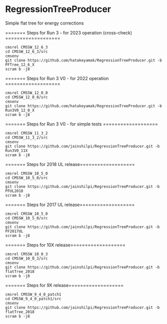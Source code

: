 # RegressionTreeProducer </br>
Simple flat tree for energy corrections </br>

======= Steps for Run 3 - for 2023 operation (cross-check) ===================
```
cmsrel CMSSW_12_6_3
cd CMSSW_12_6_3/src
cmsenv
git clone https://github.com/hatakeyamak/RegressionTreeProducer.git -b PFTree_12_6_X
scram b -j8
```

======= Steps for Run 3 V0 - for 2022 operation ===================
```
cmsrel CMSSW_12_0_0
cd CMSSW_12_0_0/src
cmsenv
git clone https://github.com/hatakeyamak/RegressionTreeProducer.git -b Run3V0_12_0_X
scram b -j8
```

======= Steps for Run 3 V0 - for simple tests ===================
```
cmsrel CMSSW_11_3_2
cd CMSSW_11_3_2/src
cmsenv
git clone https://github.com/jainshilpi/RegressionTreeProducer.git -b Run3V0_11X
scram b -j8
```

======= Steps for 2018 UL release===================
```
cmsrel CMSSW_10_5_0
cd CMSSW_10_5_0/src
cmsenv
git clone https://github.com/jainshilpi/RegressionTreeProducer.git -b PFUL2018
scram b -j8
```

======= Steps for 2017 UL release===================
```
cmsrel CMSSW_10_5_0
cd CMSSW_10_5_0/src
cmsenv
git clone https://github.com/jainshilpi/RegressionTreeProducer.git -b PF2017UL
scram b -j8
```

======= Steps for 10X release===================
```
cmsrel CMSSW_10_0_3
cd CMSSW_10_0_3/src
cmsenv
git clone https://github.com/jainshilpi/RegressionTreeProducer.git -b flatTree_2018
scram b -j8
```

======= Steps for 9X release===================
```
cmsrel CMSSW_9_4_0_patch1
cd CMSSW_9_4_0_patch1/src
cmsenv
git clone https://github.com/jainshilpi/RegressionTreeProducer.git -b flatTree_2018
scram b -j8
```
